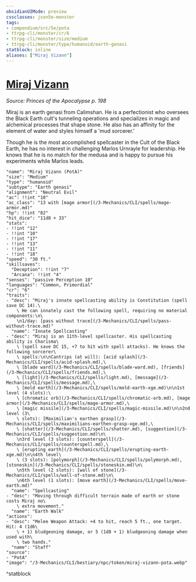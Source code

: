 ```yaml
---
obsidianUIMode: preview
cssclasses: json5e-monster
tags:
- compendium/src/5e/pota
- ttrpg-cli/monster/cr/6
- ttrpg-cli/monster/size/medium
- ttrpg-cli/monster/type/humanoid/earth-genasi
statblock: inline
aliases: ["Miraj Vizann"]
---
```

# [Miraj Vizann](3-Mechanics\CLI\bestiary\npc/miraj-vizann-pota.md)
*Source: Princes of the Apocalypse p. 198*  

Miraj is an earth genasi from Calimshan. He is a perfectionist who oversees the Black Earth cult's tunneling operations and specializes in magic and alchemical processes that shape stone. He also has an affinity for the element of water and styles himself a 'mud sorcerer.'

Though he is the most accomplished spellcaster in the Cult of the Black Earth, he has no interest in challenging Marlos Urnrayle for leadership. He knows that he is no match for the medusa and is happy to pursue his experiments while Marlos leads.

```statblock
"name": "Miraj Vizann (PotA)"
"size": "Medium"
"type": "humanoid"
"subtype": "Earth genasi"
"alignment": "Neutral Evil"
"ac": !!int "10"
"ac_class": "13 with [mage armor](/3-Mechanics/CLI/spells/mage-armor.md)"
"hp": !!int "82"
"hit_dice": "11d8 + 33"
"stats":
- !!int "12"
- !!int "10"
- !!int "17"
- !!int "13"
- !!int "11"
- !!int "18"
"speed": "30 ft."
"skillsaves":
  "Deception": !!int "7"
  "Arcana": !!int "4"
"senses": "passive Perception 10"
"languages": "Common, Primordial"
"cr": "6"
"traits":
- "desc": "Miraj's innate spellcasting ability is Constitution (spell save DC 14).\
    \ He can innately cast the following spell, requiring no material components:\n\
    \n1/day: [pass without trace](/3-Mechanics/CLI/spells/pass-without-trace.md)"
  "name": "Innate Spellcasting"
- "desc": "Miraj is an 11th-level spellcaster. His spellcasting ability is Charisma\
    \ (spell save DC 15, +7 to hit with spell attacks). He knows the following sorcerer\
    \ spells:\n\nCantrips (at will): [acid splash](/3-Mechanics/CLI/spells/acid-splash.md),\
    \ [blade ward](/3-Mechanics/CLI/spells/blade-ward.md), [friends](/3-Mechanics/CLI/spells/friends.md),\
    \ [light](/3-Mechanics/CLI/spells/light.md), [message](/3-Mechanics/CLI/spells/message.md),\
    \ [mold earth](/3-Mechanics/CLI/spells/mold-earth-xge.md)\n\n1st level (4 slots):\
    \ [chromatic orb](/3-Mechanics/CLI/spells/chromatic-orb.md), [mage armor](/3-Mechanics/CLI/spells/mage-armor.md),\
    \ [magic missile](/3-Mechanics/CLI/spells/magic-missile.md)\n\n2nd level (3\
    \ slots): [Maximilian's earthen grasp](/3-Mechanics/CLI/spells/maximilians-earthen-grasp-xge.md),\
    \ [shatter](/3-Mechanics/CLI/spells/shatter.md), [suggestion](/3-Mechanics/CLI/spells/suggestion.md)\n\
    \n3rd level (3 slots): [counterspell](/3-Mechanics/CLI/spells/counterspell.md),\
    \ [erupting earth](/3-Mechanics/CLI/spells/erupting-earth-xge.md)\n\n4th level\
    \ (3 slots): [polymorph](/3-Mechanics/CLI/spells/polymorph.md), [stoneskin](/3-Mechanics/CLI/spells/stoneskin.md)\n\
    \n5th level (2 slots): [wall of stone](/3-Mechanics/CLI/spells/wall-of-stone.md)\n\
    \n6th level (1 slots): [move earth](/3-Mechanics/CLI/spells/move-earth.md)"
  "name": "Spellcasting"
- "desc": "Moving through difficult terrain made of earth or stone costs Miraj no\
    \ extra movement."
  "name": "Earth Walk"
"actions":
- "desc": "Melee Weapon Attack: +4 to hit, reach 5 ft., one target. Hit: 4 (1d6\
    \ + 1) bludgeoning damage, or 5 (1d8 + 1) bludgeoning damage when used with\
    \ two hands."
  "name": "Staff"
"source":
- "PotA"
"image": "/3-Mechanics/CLI/bestiary/npc/token/miraj-vizann-pota.webp"
```
^statblock